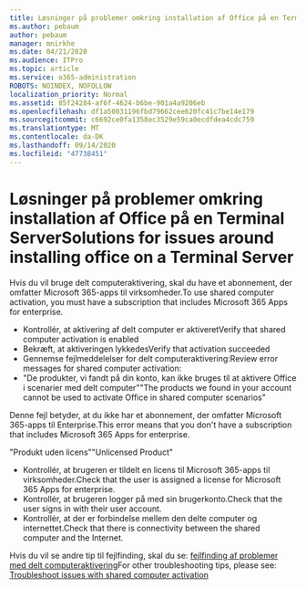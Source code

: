 ```yaml
---
title: Løsninger på problemer omkring installation af Office på en Terminal Server
ms.author: pebaum
author: pebaum
manager: mnirkhe
ms.date: 04/21/2020
ms.audience: ITPro
ms.topic: article
ms.service: o365-administration
ROBOTS: NOINDEX, NOFOLLOW
localization_priority: Normal
ms.assetid: 85f24284-af6f-4624-b6be-901a4a9206eb
ms.openlocfilehash: df1a50031196fbd79662cee620fc41c7be14e179
ms.sourcegitcommit: c6692ce0fa1358ec3529e59ca0ecdfdea4cdc759
ms.translationtype: MT
ms.contentlocale: da-DK
ms.lasthandoff: 09/14/2020
ms.locfileid: "47738451"
---
```

# <a name="solutions-for-issues-around-installing-office-on-a-terminal-server"></a><span data-ttu-id="b5572-102">Løsninger på problemer omkring installation af Office på en Terminal Server</span><span class="sxs-lookup"><span data-stu-id="b5572-102">Solutions for issues around installing office on a Terminal Server</span></span>

<span data-ttu-id="b5572-103">Hvis du vil bruge delt computeraktivering, skal du have et abonnement, der omfatter Microsoft 365-apps til virksomheder.</span><span class="sxs-lookup"><span data-stu-id="b5572-103">To use shared computer activation, you must have a subscription that includes Microsoft 365 Apps for enterprise.</span></span>
  
- <span data-ttu-id="b5572-104">Kontrollér, at aktivering af delt computer er aktiveret</span><span class="sxs-lookup"><span data-stu-id="b5572-104">Verify that shared computer activation is enabled</span></span>
- <span data-ttu-id="b5572-105">Bekræft, at aktiveringen lykkedes</span><span class="sxs-lookup"><span data-stu-id="b5572-105">Verify that activation succeeded</span></span>
- <span data-ttu-id="b5572-106">Gennemse fejlmeddelelser for delt computeraktivering:</span><span class="sxs-lookup"><span data-stu-id="b5572-106">Review error messages for shared computer activation:</span></span>
- <span data-ttu-id="b5572-107">"De produkter, vi fandt på din konto, kan ikke bruges til at aktivere Office i scenarier med delt computer"</span><span class="sxs-lookup"><span data-stu-id="b5572-107">"The products we found in your account cannot be used to activate Office in shared computer scenarios"</span></span>
  
<span data-ttu-id="b5572-108">Denne fejl betyder, at du ikke har et abonnement, der omfatter Microsoft 365-apps til Enterprise.</span><span class="sxs-lookup"><span data-stu-id="b5572-108">This error means that you don't have a subscription that includes Microsoft 365 Apps for enterprise.</span></span>

<span data-ttu-id="b5572-109">"Produkt uden licens"</span><span class="sxs-lookup"><span data-stu-id="b5572-109">"Unlicensed Product"</span></span>

- <span data-ttu-id="b5572-110">Kontrollér, at brugeren er tildelt en licens til Microsoft 365-apps til virksomheder.</span><span class="sxs-lookup"><span data-stu-id="b5572-110">Check that the user is assigned a license for Microsoft 365 Apps for enterprise.</span></span>
- <span data-ttu-id="b5572-111">Kontrollér, at brugeren logger på med sin brugerkonto.</span><span class="sxs-lookup"><span data-stu-id="b5572-111">Check that the user signs in with their user account.</span></span>
- <span data-ttu-id="b5572-112">Kontrollér, at der er forbindelse mellem den delte computer og internettet.</span><span class="sxs-lookup"><span data-stu-id="b5572-112">Check that there is connectivity between the shared computer and the Internet.</span></span>

<span data-ttu-id="b5572-113">Hvis du vil se andre tip til fejlfinding, skal du se: [fejlfinding af problemer med delt computeraktivering](https://docs.microsoft.com/DeployOffice/troubleshoot-shared-computer-activation)</span><span class="sxs-lookup"><span data-stu-id="b5572-113">For other troubleshooting tips, please see: [Troubleshoot issues with shared computer activation](https://docs.microsoft.com/DeployOffice/troubleshoot-shared-computer-activation)</span></span>